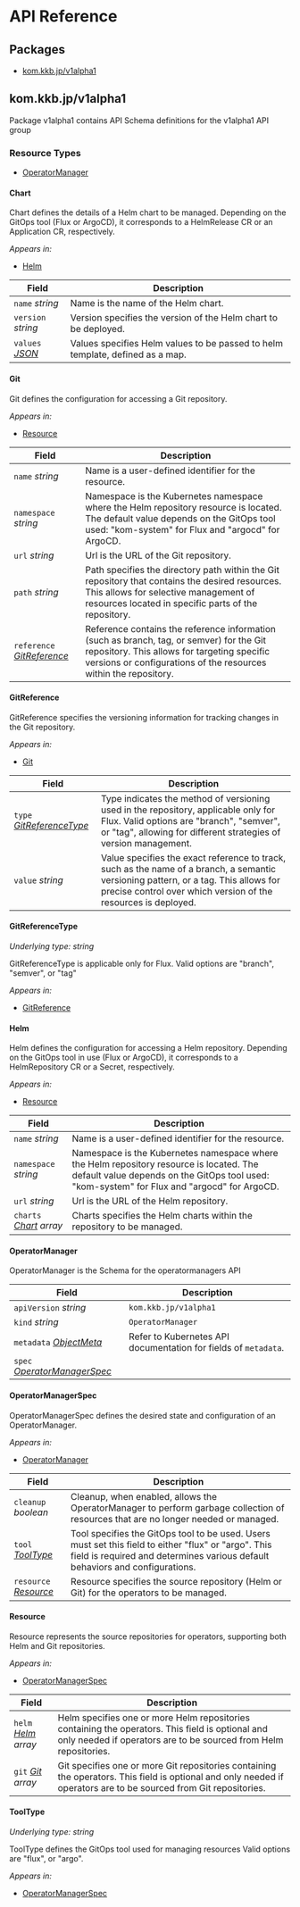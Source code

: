 # API Reference

## Packages
- [kom.kkb.jp/v1alpha1](#komkkbjpv1alpha1)


## kom.kkb.jp/v1alpha1

Package v1alpha1 contains API Schema definitions for the  v1alpha1 API group

### Resource Types
- [OperatorManager](#operatormanager)



#### Chart



Chart defines the details of a Helm chart to be managed. Depending on the GitOps tool (Flux or ArgoCD), it corresponds to a HelmRelease CR or an Application CR, respectively.

_Appears in:_
- [Helm](#helm)

| Field | Description |
| --- | --- |
| `name` _string_ | Name is the name of the Helm chart. |
| `version` _string_ | Version specifies the version of the Helm chart to be deployed. |
| `values` _[JSON](#json)_ | Values specifies Helm values to be passed to helm template, defined as a map. |


#### Git



Git defines the configuration for accessing a Git repository.

_Appears in:_
- [Resource](#resource)

| Field | Description |
| --- | --- |
| `name` _string_ | Name is a user-defined identifier for the resource. |
| `namespace` _string_ | Namespace is the Kubernetes namespace where the Helm repository resource is located. The default value depends on the GitOps tool used: "kom-system" for Flux and "argocd" for ArgoCD. |
| `url` _string_ | Url is the URL of the Git repository. |
| `path` _string_ | Path specifies the directory path within the Git repository that contains the desired resources. This allows for selective management of resources located in specific parts of the repository. |
| `reference` _[GitReference](#gitreference)_ | Reference contains the reference information (such as branch, tag, or semver) for the Git repository. This allows for targeting specific versions or configurations of the resources within the repository. |


#### GitReference



GitReference specifies the versioning information for tracking changes in the Git repository.

_Appears in:_
- [Git](#git)

| Field | Description |
| --- | --- |
| `type` _[GitReferenceType](#gitreferencetype)_ | Type indicates the method of versioning used in the repository, applicable only for Flux. Valid options are "branch", "semver", or "tag", allowing for different strategies of version management. |
| `value` _string_ | Value specifies the exact reference to track, such as the name of a branch, a semantic versioning pattern, or a tag. This allows for precise control over which version of the resources is deployed. |


#### GitReferenceType

_Underlying type:_ _string_

GitReferenceType is applicable only for Flux. Valid options are "branch", "semver", or "tag"

_Appears in:_
- [GitReference](#gitreference)



#### Helm



Helm defines the configuration for accessing a Helm repository. Depending on the GitOps tool in use (Flux or ArgoCD), it corresponds to a HelmRepository CR or a Secret, respectively.

_Appears in:_
- [Resource](#resource)

| Field | Description |
| --- | --- |
| `name` _string_ | Name is a user-defined identifier for the resource. |
| `namespace` _string_ | Namespace is the Kubernetes namespace where the Helm repository resource is located. The default value depends on the GitOps tool used: "kom-system" for Flux and "argocd" for ArgoCD. |
| `url` _string_ | Url is the URL of the Helm repository. |
| `charts` _[Chart](#chart) array_ | Charts specifies the Helm charts within the repository to be managed. |


#### OperatorManager



OperatorManager is the Schema for the operatormanagers API



| Field | Description |
| --- | --- |
| `apiVersion` _string_ | `kom.kkb.jp/v1alpha1`
| `kind` _string_ | `OperatorManager`
| `metadata` _[ObjectMeta](https://kubernetes.io/docs/reference/generated/kubernetes-api/v1.29/#objectmeta-v1-meta)_ | Refer to Kubernetes API documentation for fields of `metadata`. |
| `spec` _[OperatorManagerSpec](#operatormanagerspec)_ |  |


#### OperatorManagerSpec



OperatorManagerSpec defines the desired state and configuration of an OperatorManager.

_Appears in:_
- [OperatorManager](#operatormanager)

| Field | Description |
| --- | --- |
| `cleanup` _boolean_ | Cleanup, when enabled, allows the OperatorManager to perform garbage collection of resources that are no longer needed or managed. |
| `tool` _[ToolType](#tooltype)_ | Tool specifies the GitOps tool to be used. Users must set this field to either "flux" or "argo". This field is required and determines various default behaviors and configurations. |
| `resource` _[Resource](#resource)_ | Resource specifies the source repository (Helm or Git) for the operators to be managed. |




#### Resource



Resource represents the source repositories for operators, supporting both Helm and Git repositories.

_Appears in:_
- [OperatorManagerSpec](#operatormanagerspec)

| Field | Description |
| --- | --- |
| `helm` _[Helm](#helm) array_ | Helm specifies one or more Helm repositories containing the operators. This field is optional and only needed if operators are to be sourced from Helm repositories. |
| `git` _[Git](#git) array_ | Git specifies one or more Git repositories containing the operators. This field is optional and only needed if operators are to be sourced from Git repositories. |


#### ToolType

_Underlying type:_ _string_

ToolType defines the GitOps tool used for managing resources Valid options are "flux", or "argo".

_Appears in:_
- [OperatorManagerSpec](#operatormanagerspec)



